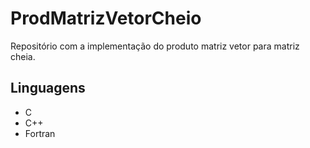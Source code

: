 # ProdMatrizVetorCheio

Repositório com a implementação do produto matriz vetor para matriz cheia.

## Linguagens

* C
* C++
* Fortran
